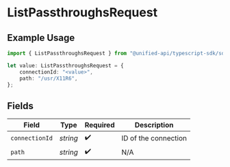 # ListPassthroughsRequest

## Example Usage

```typescript
import { ListPassthroughsRequest } from "@unified-api/typescript-sdk/sdk/models/operations";

let value: ListPassthroughsRequest = {
    connectionId: "<value>",
    path: "/usr/X11R6",
};
```

## Fields

| Field                | Type                 | Required             | Description          |
| -------------------- | -------------------- | -------------------- | -------------------- |
| `connectionId`       | *string*             | :heavy_check_mark:   | ID of the connection |
| `path`               | *string*             | :heavy_check_mark:   | N/A                  |
